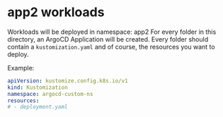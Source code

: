 # app2 workloads

Workloads will be deployed in namespace: app2
For every folder in this directory, an ArgoCD Application will be created.
Every folder should contain a `kustomization.yaml` and of course, the resources you want to deploy.

Example:
```yaml
apiVersion: kustomize.config.k8s.io/v1
kind: Kustomization
namespace: argocd-custom-ns
resources:
# - deployment.yaml
```
